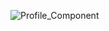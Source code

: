 ![Profile_Component](https://github.com/user-attachments/assets/5ff9973c-3d1c-4331-beb3-e06719361ac7)